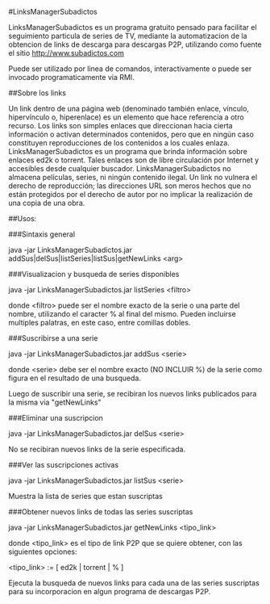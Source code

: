 #LinksManagerSubadictos

LinksManagerSubadictos es un programa gratuito pensado para facilitar el seguimiento particula de series de TV, mediante la
automatizacion de la obtencion de links de descarga para descargas P2P, utilizando como fuente el sitio
http://www.subadictos.com

Puede ser utilizado por linea de comandos, interactivamente o puede ser invocado programaticamente via RMI.


##Sobre los links

Un link dentro de una página web (denominado también enlace, vínculo, hipervínculo o, hiperenlace) es un elemento que hace referencia a otro recurso.
Los links son simples enlaces que direccionan hacia cierta información o activan determinados contenidos, pero que en ningún caso constituyen reproducciones de los contenidos a los cuales enlaza.
LinksManagerSubadictos es un programa que brinda información sobre enlaces ed2k o torrent. Tales enlaces son de libre circulación por Internet y accesibles desde cualquier buscador.
LinksManagerSubadictos no almacena películas, series, ni ningún contenido ilegal.
Un link no vulnera el derecho de reproducción; las direcciones URL son meros hechos que no están protegidos por el derecho de autor por no implicar la realización de una copia de una obra.


##Usos:

###Sintaxis general

java -jar LinksManagerSubadictos.jar addSus|delSus|listSeries|listSus|getNewLinks \<arg\>

###Visualizacion y busqueda de series disponibles

java -jar LinksManagerSubadictos.jar listSeries \<filtro\>

donde \<filtro\> puede ser el nombre exacto de la serie o una parte del nombre, utilizando el caracter % al
final del mismo. Pueden incluirse multiples palatras, en este caso, entre comillas dobles.

###Suscribirse a una serie

java -jar LinksManagerSubadictos.jar addSus \<serie\>

donde \<serie\> debe ser el nombre exacto (NO INCLUIR %) de la serie como figura en el resultado de una
busqueda.

Luego de suscribir una serie, se recibiran los nuevos links publicados para la misma via "getNewLinks"

###Eliminar una suscripcion

java -jar LinksManagerSubadictos.jar delSus \<serie\>

No se recibiran nuevos links de la serie especificada.

###Ver las suscripciones activas

java -jar LinksManagerSubadictos.jar listSus \<serie\>

Muestra la lista de series que estan suscriptas

###Obtener nuevos links de todas las series suscriptas

java -jar LinksManagerSubadictos.jar getNewLinks \<tipo_link\>

donde \<tipo_link\> es el tipo de link P2P que se quiere obtener, con las siguientes opciones:

 \<tipo_link\> := [ ed2k | torrent | % ]

Ejecuta la busqueda de nuevos links para cada una de las series suscriptas para su incorporacion
en algun programa de descargas P2P.